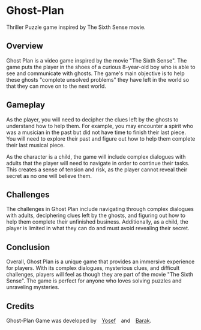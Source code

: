 # Ghost-Plan
Thriller Puzzle game inspired by The Sixth Sense movie.

## Overview
Ghost Plan is a video game inspired by the movie "The Sixth Sense". The game puts the player in the shoes of a curious 8-year-old boy who is able to see and communicate with ghosts. The game's main objective is to help these ghosts "complete unsolved problems" they have left in the world so that they can move on to the next world.

## Gameplay
As the player, you will need to decipher the clues left by the ghosts to understand how to help them. For example, you may encounter a spirit who was a musician in the past but did not have time to finish their last piece. You will need to explore their past and figure out how to help them complete their last musical piece.

As the character is a child, the game will include complex dialogues with adults that the player will need to navigate in order to continue their tasks. This creates a sense of tension and risk, as the player cannot reveal their secret as no one will believe them.

## Challenges
The challenges in Ghost Plan include navigating through complex dialogues with adults, deciphering clues left by the ghosts, and figuring out how to help them complete their unfinished business. Additionally, as a child, the player is limited in what they can do and must avoid revealing their secret.

## Conclusion
Overall, Ghost Plan is a unique game that provides an immersive experience for players. With its complex dialogues, mysterious clues, and difficult challenges, players will feel as though they are part of the movie "The Sixth Sense". The game is perfect for anyone who loves solving puzzles and unraveling mysteries.

## Credits
Ghost-Plan Game was developed by [Yosef](https://github.com/YosefKahlon) and [Barak](https://github.com/barakdf).
